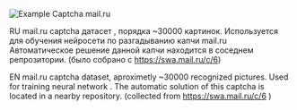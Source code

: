![Example Captcha mail.ru](https://swa.mail.ru/c/6)

RU
mail.ru captcha датасет , порядка ~30000 картинок. Используется для обучения нейросети по разгадыванию капчи mail.ru
Автоматическое решение данной капчи находится в соседнем репрозитории. (было собрано с https://swa.mail.ru/c/6)


EN
mail.ru captcha dataset, aproximetly ~30000 recognized pictures. Used for training neural network . The automatic solution of this captcha is located in a nearby repository. (collected from https://swa.mail.ru/c/6 )
